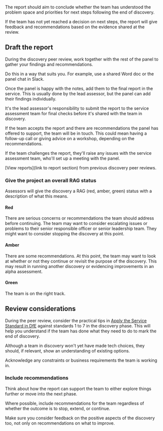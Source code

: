 The report should aim to conclude whether the team has understood the problem space and priorities for next steps following the end of discovery.

If the team has not yet reached a decision on next steps, the report will give feedback and recommendations based on the evidence shared at the review.

## Draft the report

During the discovery peer review, work together with the rest of the panel to gather your findings and recommendations.

Do this in a way that suits you. For example, use a shared Word doc or the panel chat in Slack.

Once the panel is happy with the notes, add them to the final report in the service. This is usually done by the lead assessor, but the panel can add their findings individually.

It's the lead assessor's responsibility to submit the report to the service assessment team for final checks before it's shared with the team in discovery.

If the team accepts the report and there are recommendations the panel has offered to support, the team will be in touch. This could mean having a follow-up call or giving advice on a workshop, depending on the recommendations.

If the team challenges the report, they'll raise any issues with the service assessment team, who'll set up a meeting with the panel.

[View reports](link to report section) from previous discovery peer reviews.

### Give the project an overall RAG status

Assessors will give the discovery a RAG (red, amber, green) status with a description of what this means.

#### Red

There are serious concerns or recommendations the team should address before continuing. The team may want to consider escalating issues or problems to their senior responsible officer or senior leadership team. They might want to consider stopping the discovery at this point.

#### Amber

There are some recommendations. At this point, the team may want to look at whether or not they continue or revisit the purpose of the discovery. This may result in running another discovery or evidencing improvements in an alpha assessment.

#### Green

The team is on the right track.

## Review considerations

During the peer review, consider the practical tips in [Apply the Service Standard in DfE](https://apply-the-service-standard.education.gov.uk/) against standards 1 to 7 in the discovery phase. This will help you understand if the team has done what they need to do to mark the end of discovery.

Although a team in discovery won't yet have made tech choices, they should, if relevant, show an understanding of existing options.

Acknowledge any constraints or business requirements the team is working in.

### Include recommendations

Think about how the report can support the team to either explore things further or move into the next phase.

Where possible, include recommendations for the team regardless of whether the outcome is to stop, extend, or continue.

Make sure you consider feedback on the positive aspects of the discovery too, not only on recommendations on what to improve.
